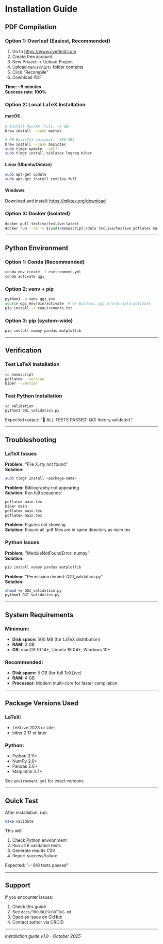 # Installation Guide

## PDF Compilation

### Option 1: Overleaf (Easiest, Recommended)

1. Go to https://www.overleaf.com
2. Create free account
3. New Project → Upload Project
4. Upload `manuscript/` folder contents
5. Click "Recompile"
6. Download PDF

**Time: ~5 minutes**  
**Success rate: 100%**

### Option 2: Local LaTeX Installation

#### macOS

```bash
# Install MacTeX (full, ~4 GB)
brew install --cask mactex

# OR BasicTeX (minimal, ~100 MB)
brew install --cask basictex
sudo tlmgr update --self
sudo tlmgr install biblatex logreq biber
```

#### Linux (Ubuntu/Debian)

```bash
sudo apt-get update
sudo apt-get install texlive-full
```

#### Windows

Download and install: https://miktex.org/download

### Option 3: Docker (Isolated)

```bash
docker pull texlive/texlive:latest
docker run --rm -v $(pwd)/manuscript:/data texlive/texlive pdflatex main.tex
```

---

## Python Environment

### Option 1: Conda (Recommended)

```bash
conda env create -f environment.yml
conda activate qgi
```

### Option 2: venv + pip

```bash
python3 -m venv qgi_env
source qgi_env/bin/activate  # On Windows: qgi_env\Scripts\activate
pip install -r requirements.txt
```

### Option 3: pip (system-wide)

```bash
pip install numpy pandas matplotlib
```

---

## Verification

### Test LaTeX Installation

```bash
cd manuscript
pdflatex --version
biber --version
```

### Test Python Installation

```bash
cd validation
python3 QGI_validation.py
```

Expected output: "🎉 ALL TESTS PASSED! QGI theory validated."

---

## Troubleshooting

### LaTeX Issues

**Problem:** "File X.sty not found"  
**Solution:**
```bash
sudo tlmgr install <package-name>
```

**Problem:** Bibliography not appearing  
**Solution:** Run full sequence:
```bash
pdflatex main.tex
biber main
pdflatex main.tex
pdflatex main.tex
```

**Problem:** Figures not showing  
**Solution:** Ensure all .pdf files are in same directory as main.tex

### Python Issues

**Problem:** "ModuleNotFoundError: numpy"  
**Solution:**
```bash
pip install numpy pandas matplotlib
```

**Problem:** "Permission denied: QGI_validation.py"  
**Solution:**
```bash
chmod +x QGI_validation.py
python3 QGI_validation.py
```

---

## System Requirements

### Minimum:
- **Disk space:** 500 MB (for LaTeX distribution)
- **RAM:** 2 GB
- **OS:** macOS 10.14+, Ubuntu 18.04+, Windows 10+

### Recommended:
- **Disk space:** 5 GB (for full TeXLive)
- **RAM:** 4 GB
- **Processor:** Modern multi-core for faster compilation

---

## Package Versions Used

### LaTeX:
- TeXLive 2023 or later
- biber 2.17 or later

### Python:
- Python 3.11+
- NumPy 2.0+
- Pandas 2.0+
- Matplotlib 3.7+

See `environment.yml` for exact versions.

---

## Quick Test

After installation, run:

```bash
make validate
```

This will:
1. Check Python environment
2. Run all 8 validation tests
3. Generate results CSV
4. Report success/failure

Expected: "✅ 8/8 tests passed"

---

## Support

If you encounter issues:

1. Check this guide
2. See `docs/TROUBLESHOOTING.md`
3. Open an issue on GitHub
4. Contact author via ORCID

---

*Installation guide v1.0 - October 2025*

